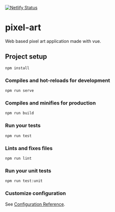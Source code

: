 [![Netlify Status](https://api.netlify.com/api/v1/badges/be6c9d79-1351-4e80-981e-2296cc7d742d/deploy-status)](https://app.netlify.com/sites/best-pixel-art/deploys)

# pixel-art

Web based pixel art application made with vue.

## Project setup

```
npm install
```

### Compiles and hot-reloads for development

```
npm run serve
```

### Compiles and minifies for production

```
npm run build
```

### Run your tests

```
npm run test
```

### Lints and fixes files

```
npm run lint
```

### Run your unit tests

```
npm run test:unit
```

### Customize configuration

See [Configuration Reference](https://cli.vuejs.org/config/).
